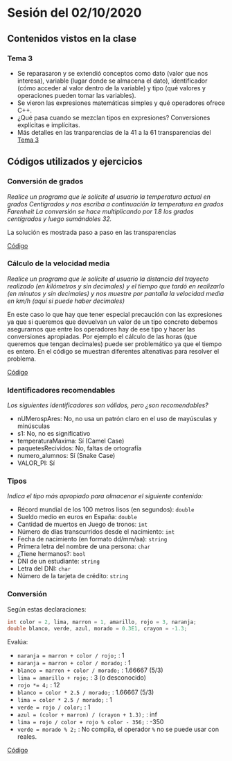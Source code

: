 # Sesión del 02/10/2020

## Contenidos vistos en la clase

### Tema 3
* Se reparasaron y se extendió conceptos como dato (valor que nos interesa), variable (lugar donde se almacena el dato), identificador (cómo acceder al valor dentro de la variable) y tipo (qué valores y operaciones pueden tomar las variables).
* Se vieron las expresiones matemáticas simples y qué operadores ofrece C++.
* ¿Qué pasa cuando se mezclan tipos en expresiones? Conversiones explícitas e implícitas.
* Más detalles en las tranparencias de la 41 a la 61 transparencias del [Tema 3](https://eii.cv.uma.es/pluginfile.php/233673/mod_resource/content/3/Tema%203.pdf)

## Códigos utilizados y ejercicios

### Conversión de grados
*Realice un programa que le solicite al usuario la temperatura actual en grados Centígrados y nos escriba a continuación la temperatura en grados Farenheit La conversión se hace multiplicando por 1.8 los grados centígrados y luego sumándoles 32.*

La solución es mostrada paso a paso en las transparencias

[Código](sesion20.10.02/conversion_grados.cpp)

### Cálculo de la velocidad media
*Realice un programa que le solicite al usuario la distancia del trayecto realizado (en kilómetros y sin decimales) y el tiempo que tardó en realizarlo (en minutos y sin decimales) y nos muestre por pantalla la velocidad media en km/h (aquí si puede haber decimales)*

En este caso lo que hay que tener especial precaución con las expresiones ya que si queremos que devuelvan un valor de un tipo concreto debemos asegurarnos que entre los operadores hay de ese tipo y hacer las conversiones apropiadas. Por ejemplo el cálculo de las horas (que queremos que tengan decimales) puede ser problemático ya que el tiempo es entero. En el código se muestran diferentes altenativas para resolver el problema.

[Código](sesion20.10.02/calculo_velocidad.cpp)

### Identificadores recomendables
*Los siguientes identificadores son válidos, pero ¿son recomendables?*
* nUMerospAres: No, no usa un patrón claro en el uso de mayúsculas y minúsculas
* s1: No, no es significativo
* temperaturaMaxima: Sí (Camel Case)
* paquetesRecividos: No, faltas de ortografía
* numero_alumnos: Sí (Snake Case)
* VALOR_PI: Sí

### Tipos
*Indica el tipo más apropiado para almacenar el siguiente contenido:*
* Récord mundial de los 100 metros lisos (en segundos): `double`
* Sueldo medio en euros en España: `double`
* Cantidad de muertos en Juego de tronos: `int`
* Número de días transcurridos desde el nacimiento: `int`
* Fecha de nacimiento (en formato dd/mm/aa): `string`
* Primera letra del nombre de una persona: `char`
* ¿Tiene hermanos?: `bool`
* DNI de un estudiante: `string`
* Letra del DNI: `char`
* Número de la tarjeta de crédito: `string`

### Conversión
Según estas declaraciones:

```cpp
int color = 2, lima, marron = 1, amarillo, rojo = 3, naranja;
double blanco, verde, azul, morado = 0.3E1, crayon = -1.3;
```
Evalúa:

* `naranja = marron + color / rojo;` : 1
* `naranja = marron + color / morado;` : 1
* `blanco = marron + color / morado;` : 1.66667 (5/3)
* `lima = amarillo + rojo;` : 3 (o desconocido)
* `rojo *= 4;` : 12						
* `blanco = color * 2.5 / morado;` : 1.66667 (5/3)
* `lima = color * 2.5 / morado;` : 1
* `verde = rojo / color;` :	1		
* `azul = (color + marron) / (crayon + 1.3);` : inf
* `lima = rojo / color + rojo % color - 356;` : -350
* `verde = morado % 2;` : No compila, el operador `%` no se puede usar con reales.

[Código](sesion20.10.02/conversion_implicita.cpp)